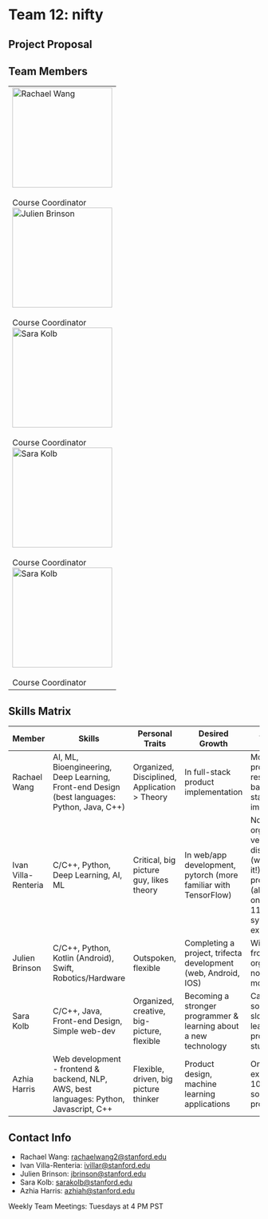 # Team 12: nifty

## Project Proposal 

## Team Members


<div class="cas">
  <table>
    <tr>
      <td>
        <div class="photos"><div><img src="https://github.com/StanfordCS194/Team12/blob/main/Rachael%20Wang.jpg" alt="Rachael Wang" width="200" align="justify" title="Rachael Wang"></div><div><br>Course Coordinator<br/></div></div> <div class="photos"><div><img src="https://github.com/StanfordCS194/Team12/blob/main/Julien%20Brinson.jpg" alt="Julien Brinson" title= "Julien Brinson" width="200" align="justify"></div><div><br>Course Coordinator<br/></div></div> <div class="photos"><div><img src="https://github.com/StanfordCS194/Team12/blob/main/Sara%20Kolb.JPG" alt="Sara Kolb" width="200" align="justify"></div><div><br/>Course Coordinator<br/></div></div>
        <div class="photos"><div><img src="https://github.com/StanfordCS194/Team12/blob/main/Sara%20Kolb.JPG" alt="Sara Kolb" width="200" align="justify"></div><div><br/>Course Coordinator<br/></div></div> <div class="photos"><div><img src="https://github.com/StanfordCS194/Team12/blob/main/Sara%20Kolb.JPG" alt="Sara Kolb" width="200" align="justify"></div><div><br/>Course Coordinator<br/></div></div>

   </td>
   </tr>
  </table>
</div>


## Skills Matrix


Member  | Skills  | Personal Traits |  Desired Growth  | Weakness 
--------|---------|-----------------|------------------|---------
Rachael Wang|AI, ML, Bioengineering, Deep Learning, Front-end Design (best languages: Python, Java, C++)|Organized, Disciplined, Application > Theory |In full-stack product implementation | Most previous projects are research based, full-stack implementation
Ivan Villa-Renteria|C/C++, Python, Deep Learning, AI, ML| Critical, big picture guy, likes theory|In web/app development, pytorch (more familiar with TensorFlow)|Not very organized, not very disciplined (working on it!), very big on procrastination (also working on it), 107 & 110 only systems experience
Julien Brinson| C/C++, Python, Kotlin (Android), Swift, Robotics/Hardware|Outspoken, flexible|Completing a project, trifecta development (web, Android, IOS)|Wildly swing from very organized to not. Ditto for motivation. 
Sara Kolb|C/C++, Java, Front-end Design, Simple web-dev |Organized, creative, big-picture, flexible| Becoming a stronger programmer & learning about a new technology|Can sometimes be slow at learning new programming stuff
Azhia Harris|Web development - frontend & backend, NLP, AWS, best languages: Python, Javascript, C++|Flexible, driven, big picture thinker |Product design, machine learning applications|Only systems experience is 107 & 110, sometimes can procrastinate

## Contact Info

* Rachael Wang: rachaelwang2@stanford.edu
* Ivan Villa-Renteria: ivillar@stanford.edu 
* Julien Brinson: jbrinson@stanford.edu 
* Sara Kolb: sarakolb@stanford.edu 
* Azhia Harris: azhiah@stanford.edu

Weekly Team Meetings: Tuesdays at 4 PM PST
